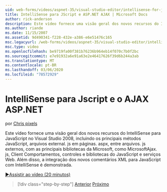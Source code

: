 ```yaml
---
uid: web-forms/videos/aspnet-35/visual-studio-editor/intellisense-for-jscript-and-aspnet-ajax
title: IntelliSense para JScript e ASP.NET AJAX | Microsoft Docs
author: rick-anderson
description: Este vídeo fornece uma visão geral dos novos recursos do IntelliSense para JavaScript no Visual Studio 2008, incluindo os principais métodos JavaScript, arquivos external. js i...
ms.author: riande
ms.date: 11/15/2007
ms.assetid: 9d490341-f228-432e-a386-e6e51476c165
msc.legacyurl: /web-forms/videos/aspnet-35/visual-studio-editor/intellisense-for-jscript-and-aspnet-ajax
msc.type: video
ms.openlocfilehash: be9719fa00f381b76236b964eb14f070c7b0f2bc
ms.sourcegitcommit: e7e91932a6e91a63e2e46417626f39d6b244a3ab
ms.translationtype: MT
ms.contentlocale: pt-BR
ms.lasthandoff: 03/06/2020
ms.locfileid: "78572929"
---
```

# <a name="intellisense-for-jscript-and-aspnet-ajax"></a>IntelliSense para Jscript e o AJAX ASP.NET

por [Chris pixels](https://twitter.com/chrispels)

Este vídeo fornece uma visão geral dos novos recursos do IntelliSense para JavaScript no Visual Studio 2008, incluindo os principais métodos JavaScript, arquivos external. js em páginas. aspx, entre arquivos. js externos, com as principais bibliotecas da Microsoft, como MicrosoftAjax. js, Client Comportamentos, controles e bibliotecas do JavaScript e serviços Web. Além disso, a integração dos novos comentários XML para JavaScript com IntelliSense é demonstrada.

[&#9654;Assistir ao vídeo (20 minutos)](https://channel9.msdn.com/Blogs/ASP-NET-Site-Videos/intellisense-for-jscript-and-aspnet-ajax)

> [!div class="step-by-step"]
> [Anterior](multi-targeting-support-in-visual-studio-2008.md)
> [Próximo](quick-tour-of-the-visual-studio-2008-integrated-development-environment.md)
